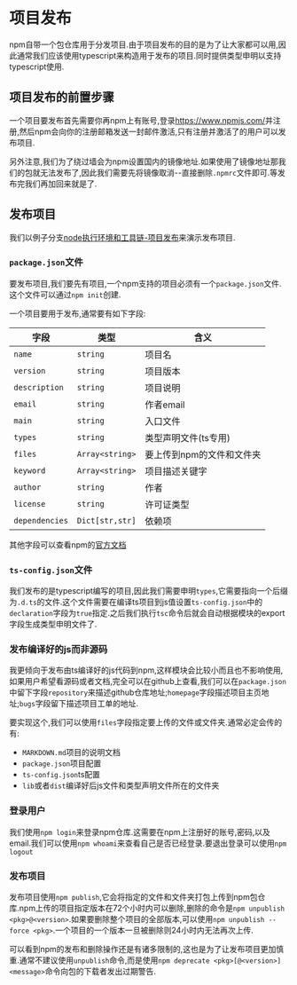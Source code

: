 
# 项目发布

npm自带一个包仓库用于分发项目.由于项目发布的目的是为了让大家都可以用,因此通常我们应该使用typescript来构造用于发布的项目.同时提供类型申明以支持typescript使用.

## 项目发布的前置步骤

一个项目要发布首先需要你再npm上有账号,登录<https://www.npmjs.com/>并注册,然后npm会向你的注册邮箱发送一封邮件激活,只有注册并激活了的用户可以发布项目.

另外注意,我们为了绕过墙会为npm设置国内的镜像地址.如果使用了镜像地址那我们的包就无法发布了,因此我们需要先将镜像取消--直接删除`.npmrc`文件即可.等发布完我们再加回来就是了.

## 发布项目

我们以例子分支[node执行环境和工具链-项目发布](https://github.com/hsz1273327/TutorialForJavascript/tree/node%E6%89%A7%E8%A1%8C%E7%8E%AF%E5%A2%83%E5%92%8C%E5%B7%A5%E5%85%B7%E9%93%BE-%E9%A1%B9%E7%9B%AE%E5%8F%91%E5%B8%83)来演示发布项目.

### `package.json`文件

要发布项目,我们要先有项目,一个npm支持的项目必须有一个`package.json`文件.这个文件可以通过`npm init`创建.

一个项目要用于发布,通常要有如下字段:

字段|类型|含义
---|---|---
`name`|`string`|项目名
`version`|`string`|项目版本
`description`|`string`|项目说明
`email`|`string`|作者email
`main`|`string`|入口文件
`types`|`string`|类型声明文件(ts专用)
`files`|`Array<string>`|要上传到npm的文件和文件夹
`keyword`|`Array<string>`|项目描述关键字
`author`|`string`|作者
`license`|`string`|许可证类型
`dependencies`|`Dict[str,str]`|依赖项

其他字段可以查看npm的[官方文档](https://www.npmjs.cn/files/package.json/)

### `ts-config.json`文件

我们发布的是typescript编写的项目,因此我们需要申明`types`,它需要指向一个后缀为`.d.ts`的文件.这个文件需要在编译ts项目到js值设置`ts-config.json`中的`declaration`字段为`true`指定.之后我们执行`tsc`命令后就会自动根据模块的export字段生成类型申明文件了.


### 发布编译好的js而非源码

我更倾向于发布由ts编译好的js代码到npm,这样模块会比较小而且也不影响使用,如果用户希望看源码或者文档,完全可以在github上查看,我们可以在`package.json`中留下字段`repository`来描述github仓库地址;`homepage`字段描述项目主页地址;`bugs`字段留下描述项目工单的地址.

要实现这个,我们可以使用`files`字段指定要上传的文件或文件夹.通常必定会传的有:
+ `MARKDOWN.md`项目的说明文档
+ `package.json`项目配置
+ `ts-config.json`ts配置
+ `lib`或者`dist`编译好后js文件和类型声明文件所在的文件夹

### 登录用户

我们使用`npm login`来登录npm仓库.这需要在npm上注册好的账号,密码,以及email.我们可以使用`npm whoami`来查看自己是否已经登录.要退出登录可以使用`npm logout`

### 发布项目

发布项目使用`npm publish`,它会将指定的文件和文件夹打包上传到npm包仓库.npm上传的项目指定版本在72个小时内可以删除,删除的命令是`npm unpublish <pkg>@<version>`.如果要删除整个项目的全部版本,可以使用`npm unpublish --force <pkg>`.一个项目的一个版本一旦被删除则24小时内无法再次上传.

可以看到npm的发布和删除操作还是有诸多限制的,这也是为了让发布项目更加慎重.通常不建议使用`unpublish`命令,而是使用`npm deprecate <pkg>[@<version>] <message>`命令向包的下载者发出过期警告.



